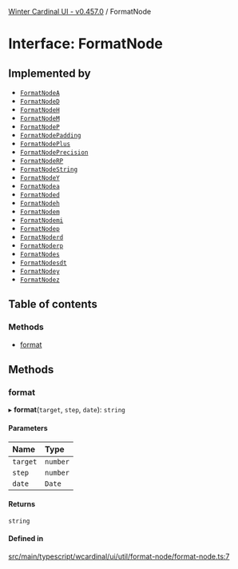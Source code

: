 [Winter Cardinal UI - v0.457.0](../index.md) / FormatNode

# Interface: FormatNode

## Implemented by

- [`FormatNodeA`](../classes/FormatNodeA.md)
- [`FormatNodeD`](../classes/FormatNodeD.md)
- [`FormatNodeH`](../classes/FormatNodeH.md)
- [`FormatNodeM`](../classes/FormatNodeM.md)
- [`FormatNodeP`](../classes/FormatNodeP.md)
- [`FormatNodePadding`](../classes/FormatNodePadding.md)
- [`FormatNodePlus`](../classes/FormatNodePlus.md)
- [`FormatNodePrecision`](../classes/FormatNodePrecision.md)
- [`FormatNodeRP`](../classes/FormatNodeRP.md)
- [`FormatNodeString`](../classes/FormatNodeString.md)
- [`FormatNodeY`](../classes/FormatNodeY.md)
- [`FormatNodea`](../classes/FormatNodea-1.md)
- [`FormatNoded`](../classes/FormatNoded-1.md)
- [`FormatNodeh`](../classes/FormatNodeh-1.md)
- [`FormatNodem`](../classes/FormatNodem-1.md)
- [`FormatNodemi`](../classes/FormatNodemi.md)
- [`FormatNodep`](../classes/FormatNodep-1.md)
- [`FormatNoderd`](../classes/FormatNoderd.md)
- [`FormatNoderp`](../classes/FormatNoderp-1.md)
- [`FormatNodes`](../classes/FormatNodes.md)
- [`FormatNodesdt`](../classes/FormatNodesdt.md)
- [`FormatNodey`](../classes/FormatNodey-1.md)
- [`FormatNodez`](../classes/FormatNodez.md)

## Table of contents

### Methods

- [format](FormatNode.md#format)

## Methods

### format

▸ **format**(`target`, `step`, `date`): `string`

#### Parameters

| Name | Type |
| :------ | :------ |
| `target` | `number` |
| `step` | `number` |
| `date` | `Date` |

#### Returns

`string`

#### Defined in

[src/main/typescript/wcardinal/ui/util/format-node/format-node.ts:7](https://github.com/winter-cardinal/winter-cardinal-ui/blob/v0.457.0/src/main/typescript/wcardinal/ui/util/format-node/format-node.ts#L7)
